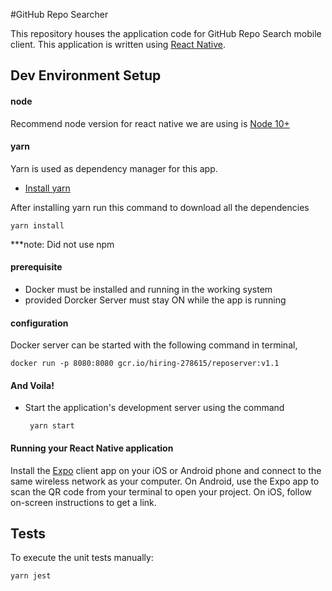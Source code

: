 #GitHub Repo Searcher

This repository houses the application code for GitHub Repo Search mobile client.
This application is written using [React Native](https://facebook.github.io/react-native/).

## Dev Environment Setup

#### node
Recommend node version for react native we are using is [Node 10+](https://nodejs.org/en/download/)

#### yarn
Yarn is used as dependency manager for this app.

 - [Install yarn](https://yarnpkg.com/en/docs/install)
 
After installing yarn run this command to download all the dependencies

    yarn install

***note: Did not use npm

#### prerequisite
  - Docker must be installed and running in the working system
  - provided Dorcker Server must stay ON while the app is running

#### configuration
Docker server can be started with the following command in terminal,

    docker run -p 8080:8080 gcr.io/hiring-278615/reposerver:v1.1

#### And Voila!
 - Start the application's development server using the command

        yarn start

#### Running your React Native application
Install the [Expo](https://expo.io/) client app on your iOS or Android phone and
connect to the same wireless network as your computer.
On Android, use the Expo app to scan the QR code from your terminal
to open your project. On iOS, follow on-screen instructions to get a link.

## Tests

To execute the unit tests manually:

    yarn jest
